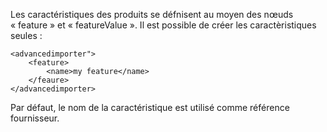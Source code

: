 Les caractéristiques des produits se défnisent au moyen des nœuds « feature » et « featureValue ». Il est possible de créer les caractèristiques seules :

```
<advancedimporter">
    <feature>
        <name>my feature</name>
    </feaure>
</advancedimporter>
```

Par défaut, le nom de la caractéristique est utilisé comme référence fournisseur.

